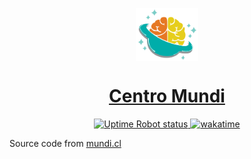 <p style="text-align:center">
  <img src="https://raw.githubusercontent.com/lopez-eguiluz-ltda/mundi.cl/main/src/assets/images/mundi_logo.webp" style="display: block;margin-left: auto;margin-right: auto;width: 20%" alt="CentroMundi Logo">
</p>

<h1 style="text-align:center"><a href="https://wwww.mundi.cl">Centro Mundi</a></h1>

<p style="text-align:center">
  
  <a href="https://img.shields.io/uptimerobot/status/m800418220-c756c3d9b070404eafdb8c90?label=website%20status">
    <img alt="Uptime Robot status" src="https://img.shields.io/uptimerobot/status/m800418220-c756c3d9b070404eafdb8c90?label=website%20status">
  </a>
  <a href="https://wakatime.com/badge/github/lopez-eguiluz-ltda/mundi.cl"><img src="https://wakatime.com/badge/github/lopez-eguiluz-ltda/mundi.cl.svg" alt="wakatime"></a>
</p>

Source code from [mundi.cl](https://wwww.mundi.cl)
